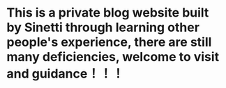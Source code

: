 # This is a private blog website built by Sinetti through learning other people's experience, there are still many deficiencies, welcome to visit and guidance！！！
